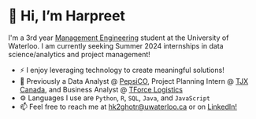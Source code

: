 # 👋 Hi, I’m Harpreet

I'm a 3rd year [Management Engineering](https://uwaterloo.ca/future-students/programs/management-engineering) student at the University of Waterloo. I am currently seeking Summer 2024 internships in data science/analytics and project management!

- ⚡ I enjoy leveraging technology to create meaningful solutions!
- 💼 Previously a Data Analyst @ [PepsiCO](https://www.pepsico.com/), Project Planning Intern @ [TJX Canada](https://www.tjx.com/), and Business Analyst @ [TForce Logistics](https://www.tforcelogistics.com/)
- ⚙️ Languages I use are <code>Python</code>, <code>R</code>, <code>SQL</code>, <code>Java</code>, and <code>JavaScript</code>
- 📫 Feel free to reach me at hk2ghotr@uwaterloo.ca or on [LinkedIn!](https://www.linkedin.com/in/harpreet-ghotra-6bba361bb/)
